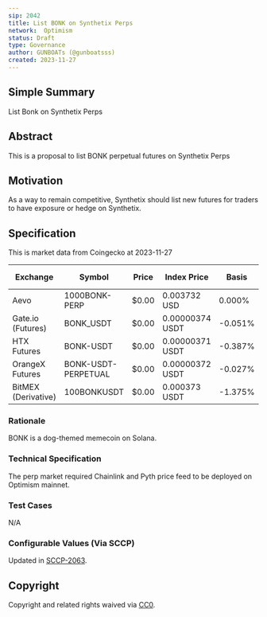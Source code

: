```yaml
---
sip: 2042
title: List BONK on Synthetix Perps
network:  Optimism
status: Draft
type: Governance
author: GUNBOATs (@gunboatsss)
created: 2023-11-27
---
```


<!--You can leave these HTML comments in your merged SIP and delete the visible duplicate text guides, they will not appear and may be helpful to refer to if you edit it again. This is the suggested template for new SIPs. Note that an SIP number will be assigned by an editor. When opening a pull request to submit your SIP, please use an abbreviated title in the filename, `sip-draft_title_abbrev.md`. The title should be 44 characters or less.-->

## Simple Summary

<!--"If you can't explain it simply, you don't understand it well enough." Simply describe the outcome the proposed changes intends to achieve. This should be non-technical and accessible to a casual community member.-->

List Bonk on Synthetix Perps

## Abstract

<!--A short (~200 word) description of the proposed change, the abstract should clearly describe the proposed change. This is what *will* be done if the SIP is implemented, not *why* it should be done or *how* it will be done. If the SIP proposes deploying a new contract, write, "we propose to deploy a new contract that will do x".-->

This is a proposal to list BONK perpetual futures on Synthetix Perps

## Motivation

<!--This is the problem statement. This is the *why* of the SIP. It should clearly explain *why* the current state of the protocol is inadequate.  It is critical that you explain *why* the change is needed, if the SIP proposes changing how something is calculated, you must address *why* the current calculation is inaccurate or wrong. This is not the place to describe how the SIP will address the issue!-->

As a way to remain competitive, Synthetix should list new futures for traders to have exposure or hedge on Synthetix.

## Specification

<!--The specification should describe the syntax and semantics of any new feature, there are five sections
1. Overview
2. Rationale
3. Technical Specification
4. Test Cases
5. Configurable Values
-->

This is market data from Coingecko at 2023-11-27

| Exchange              | Symbol              | Price  | Index Price     | Basis   | Spread  | Funding Rate  | Open Interest  | 24h Volume    |
|-----------------------|---------------------|--------|-----------------|---------|---------|---------------|----------------|---------------|
|   Aevo                | 1000BONK-PERP       | $0.00  | 0.003732 USD    | 0.000%  | 1.59%   | 0.010%        | $1,292,495     | $203,872.00   |
|   Gate.io (Futures)   | BONK_USDT           | $0.00  | 0.00000374 USDT | -0.051% | 100.0%  | 0.069%        | $935,435       | $5,769,887.19 |
|   HTX Futures         | BONK-USDT           | $0.00  | 0.00000371 USDT | -0.387% | -       | 0.304%        | -              | $2,078,649.93 |
|   OrangeX Futures     | BONK-USDT-PERPETUAL | $0.00  | 0.00000372 USDT | -0.027% | -       | -0.100%       | -              | $361,657.68   |
|   BitMEX (Derivative) | 100BONKUSDT         | $0.00  | 0.000373 USDT   | -1.375% | 16.59%  | 0.010%        | -              | $1,214.04     |

### Rationale

<!--This is where you explain the reasoning behind how you propose to solve the problem. Why did you propose to implement the change in this way, what were the considerations and trade-offs. The rationale fleshes out what motivated the design and why particular design decisions were made. It should describe alternate designs that were considered and related work. The rationale may also provide evidence of consensus within the community, and should discuss important objections or concerns raised during discussion.-->

BONK is a dog-themed memecoin on Solana.

### Technical Specification

<!--The technical specification should outline the public API of the changes proposed. That is, changes to any of the interfaces Synthetix currently exposes or the creations of new ones.-->

The perp market required Chainlink and Pyth price feed to be deployed on Optimism mainnet.

### Test Cases

<!--Test cases for an implementation are mandatory for SIPs but can be included with the implementation..-->

N/A

### Configurable Values (Via SCCP)

<!--Please list all values configurable via SCCP under this implementation.-->

Updated in [SCCP-2063](https://sips.synthetix.io/sccp/sccp-2063).

## Copyright

Copyright and related rights waived via [CC0](https://creativecommons.org/publicdomain/zero/1.0/).
